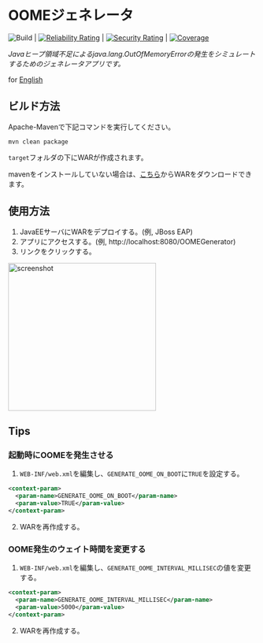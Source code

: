 # OOMEジェネレータ

![Build](https://github.com/syake-salmon/oome-generator/workflows/Build/badge.svg) | [![Reliability Rating](https://sonarcloud.io/api/project_badges/measure?project=syake-salmon_oome-generator&metric=reliability_rating)](https://sonarcloud.io/dashboard?id=syake-salmon_oome-generator) | [![Security Rating](https://sonarcloud.io/api/project_badges/measure?project=syake-salmon_oome-generator&metric=security_rating)](https://sonarcloud.io/dashboard?id=syake-salmon_oome-generator) | [![Coverage](https://sonarcloud.io/api/project_badges/measure?project=syake-salmon_oome-generator&metric=coverage)](https://sonarcloud.io/dashboard?id=syake-salmon_oome-generator)

*Javaヒープ領域不足によるjava.lang.OutOfMemoryErrorの発生をシミュレートするためのジェネレータアプリです。*

for [English](README.md)

## ビルド方法
Apache-Mavenで下記コマンドを実行してください。

<pre><code>mvn clean package</code></pre>

<code>target</code>フォルダの下にWARが作成されます。

mavenをインストールしていない場合は、[こちら](https://github.com/syake-salmon/oome-generator/releases)からWARをダウンロードできます。

## 使用方法
1. JavaEEサーバにWARをデプロイする。(例, JBoss EAP)
2. アプリにアクセスする。(例, http&#58;//localhost:8080/OOMEGenerator)
3. リンクをクリックする。
<img width="300" alt="screenshot" src="https://user-images.githubusercontent.com/34976416/72512044-e2372e00-388e-11ea-9cfc-4b2eafe08adf.png">

## Tips
### 起動時にOOMEを発生させる
1. <code>WEB-INF/web.xml</code>を編集し、<code>GENERATE_OOME_ON_BOOT</code>に<code>TRUE</code>を設定する。
```xml
<context-param>
  <param-name>GENERATE_OOME_ON_BOOT</param-name>
  <param-value>TRUE</param-value>
</context-param>
```
2. WARを再作成する。

### OOME発生のウェイト時間を変更する
1. <code>WEB-INF/web.xml</code>を編集し、<code>GENERATE_OOME_INTERVAL_MILLISEC</code>の値を変更する。
```xml
<context-param>
  <param-name>GENERATE_OOME_INTERVAL_MILLISEC</param-name>
  <param-value>5000</param-value>
</context-param>
```
2. WARを再作成する。
